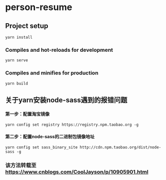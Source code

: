 # person-resume

## Project setup

`yarn install`

### Compiles and hot-reloads for development

`yarn serve`

### Compiles and minifies for production

`yarn build`


## 关于yarn安装node-sass遇到的报错问题

#### 第一步：配置淘宝镜像

`yarn config set registry https://registry.npm.taobao.org -g`

#### 第二步：配置node-sass的二进制包镜像地址

`yarn config set sass_binary_site http://cdn.npm.taobao.org/dist/node-sass -g`

### 该方法转载至 <https://www.cnblogs.com/CoolJayson/p/10905901.html>
